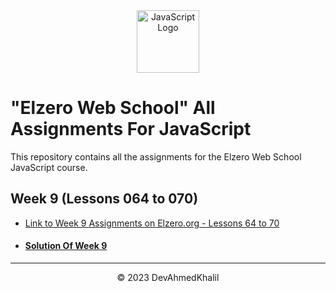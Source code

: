 <div align="center">
  <img src="https://upload.wikimedia.org/wikipedia/commons/6/6a/JavaScript-logo.png" alt="JavaScript Logo" width="100" height="100">
</div>

# "Elzero Web School" All Assignments For JavaScript

This repository contains all the assignments for the Elzero Web School JavaScript course.

## Week 9 (Lessons 064 to 070)

- [Link to Week 9 Assignments on Elzero.org - Lessons 64 to 70](https://elzero.org/javascript-bootcamp-assignments-lesson-from-064-to-070/)
- #### [Solution Of Week 9](https://github.com/DevAhmedKhalil/Elzero-JavaScript-Assignments/tree/Week-9/week-9)

---
<div align="center">
  &copy; 2023 DevAhmedKhalil
</div>
